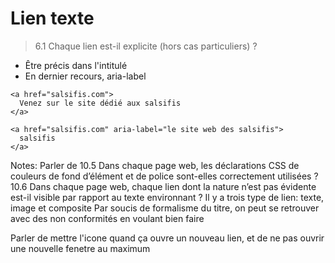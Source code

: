 <!-- .slide: class="with-code-bg-dark" -->

# Lien texte

> 6.1 Chaque lien est-il explicite (hors cas particuliers) ?
* Être précis dans l'intitulé
* En dernier recours, aria-label

```
<a href="salsifis.com">
  Venez sur le site dédié aux salsifis
</a>

<a href="salsifis.com" aria-label="le site web des salsifis">
  salsifis
</a>
```

Notes:
Parler de 10.5 Dans chaque page web, les déclarations CSS de couleurs de fond d’élément et de police sont-elles correctement utilisées ? 
10.6 Dans chaque page web, chaque lien dont la nature n’est pas évidente est-il visible par rapport au texte environnant ?
Il y a trois type de lien: texte, image et composite
Par soucis de formalisme du titre, on peut se retrouver avec des non conformités en voulant bien faire

Parler de mettre l'icone quand ça ouvre un nouveau lien, et de ne pas ouvrir une nouvelle fenetre au maximum
